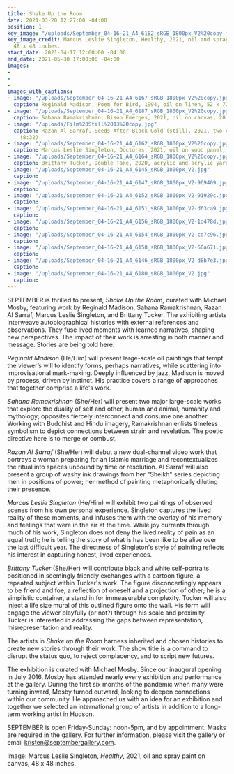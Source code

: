 ```yaml
---
title: Shake Up the Room
date: 2021-03-20 12:27:00 -04:00
position: 1
key_image: "/uploads/September_04-16-21_A4_6182_sRGB_1800px_V2%20copy.jpg"
key_image_credit: Marcus Leslie Singleton, Healthy, 2021, oil and spray paint on canvas,
  48 x 48 inches.
start_date: 2021-04-17 12:00:00 -04:00
end_date: 2021-05-30 17:00:00 -04:00
images:
- 
- 
- 
images_with_captions:
- image: "/uploads/September_04-16-21_A4_6167_sRGB_1800px_V2%20copy.jpg"
  caption: Reginald Madison, Poem for Bird, 1994, oil on linen, 52 x 72 inches.
- image: "/uploads/September_04-16-21_A4_6187_sRGB_1800px_V2%20copy.jpg"
  caption: Sahana Ramakrishnan, Bison Emerges, 2021, oil on canvas, 20 x 13 inches.
- image: "/uploads/Film%20Still%2013%20copy.jpg"
  caption: Razan Al Sarraf, Seeds After Black Gold (still), 2021, two-channel video
    (8:32).
- image: "/uploads/September_04-16-21_A4_6162_sRGB_1800px_V2%20copy.jpg"
  caption: Marcus Leslie Singleton, Doctores, 2021, oil on wood panel, 14 x 11 inches.
- image: "/uploads/September_04-16-21_A4_6164_sRGB_1800px_V2%20copy.jpg"
  caption: Brittany Tucker, Double Take, 2020, acrylic and acrylic yarn on canvas.
- image: "/uploads/September_04-16-21_A4_6145_sRGB_1800px_V2.jpg"
  caption: 
- image: "/uploads/September_04-16-21_A4_6147_sRGB_1800px_V2-969409.jpg"
  caption: 
- image: "/uploads/September_04-16-21_A4_6152_sRGB_1800px_V2-91929c.jpg"
  caption: 
- image: "/uploads/September_04-16-21_A4_6151_sRGB_1800px_V2-d63ca9.jpg"
  caption: 
- image: "/uploads/September_04-16-21_A4_6156_sRGB_1800px_V2-1d478d.jpg"
  caption: 
- image: "/uploads/September_04-16-21_A4_6154_sRGB_1800px_V2-cd7c96.jpg"
  caption: 
- image: "/uploads/September_04-16-21_A4_6158_sRGB_1800px_V2-60a671.jpg"
  caption: 
- image: "/uploads/September_04-16-21_A4_6146_sRGB_1800px_V2-d8b7e3.jpg"
  caption: 
- image: "/uploads/September_04-16-21_A4_6180_sRGB_1800px_V2.jpg"
  caption: 
---
```


SEPTEMBER is thrilled to present, *Shake Up the Room*, curated with Michael Mosby, featuring work by Reginald Madison, Sahana Ramakrishnan, Razan Al Sarraf, Marcus Leslie Singleton, and Brittany Tucker. The exhibiting artists interweave autobiographical histories with external references and observations. They fuse lived moments with learned narratives, shaping new perspectives. The impact of their work is arresting in both manner and message. Stories are being told here. 

*Reginald Madison* (He/Him) will present large-scale oil paintings that tempt the viewer’s will to identify forms, perhaps narratives, while scattering into improvisational mark-making. Deeply influenced by jazz, Madison is moved by process, driven by instinct. His practice covers a range of approaches that together comprise a life's work.

*Sahana Ramakrishnan* (She/Her) will present two major large-scale works that explore the duality of self and other, human and animal, humanity and mythology; opposites fiercely interconnect and consume one another. Working with Buddhist and Hindu imagery, Ramakrishnan enlists timeless symbolism to depict connections between strain and revelation. The poetic directive here is to merge or combust.

*Razan Al Sarraf* (She/Her) will debut a new dual-channel video work that portrays a woman preparing for an Islamic marriage and recontextualizes the ritual into spaces unbound by time or resolution. Al Sarraf will also present a group of washy ink drawings from her "Sheikh" series depicting men in positions of power; her method of painting metaphorically diluting their presence. 

*Marcus Leslie Singleton* (He/Him) will exhibit two paintings of observed scenes from his own personal experience. Singleton captures the lived reality of these moments, and infuses them with the overlay of his memory and feelings that were in the air at the time. While joy currents through much of his work, Singleton does not deny the lived reality of pain as an equal truth; he is telling the story of what is has been like to be alive over the last difficult year. The directness of Singleton's style of painting reflects his interest in capturing honest, lived experiences.

*Brittany Tucker* (She/Her) will contribute black and white self-portraits positioned in seemingly friendly exchanges with a cartoon figure, a repeated subject within Tucker's work. The figure disconcertingly appears to be friend and foe, a reflection of oneself and a projection of other; he is a simplistic container, a stand in for immeasurable complexity. Tucker will also inject a life size mural of this outlined figure onto the wall. His form will engage the viewer playfully (or not?) through his scale and proximity. Tucker is interested in addressing the gaps between representation, misrepresentation and reality.

The artists in *Shake up the Room* harness inherited and chosen histories to create new stories through their work. The show title is a command to disrupt the status quo, to reject complacency, and to script new futures.

The exhibition is curated with Michael Mosby. Since our inaugural opening in July 2016, Mosby has attended nearly every exhibition and performance at the gallery. During the first six months of the pandemic when many were turning inward, Mosby turned outward, looking to deepen connections within our community. He approached us with an idea for an exhibition and together we selected an international group of artists in addition to a long-term working artist in Hudson.

SEPTEMBER is open Friday-Sunday: noon-5pm, and by appointment. Masks are required in the gallery. For further information, please visit the gallery or email kristen@septembergallery.com.
 
Image: Marcus Leslie Singleton, *Healthy*, 2021, oil and spray paint on canvas, 48 x 48 inches.


